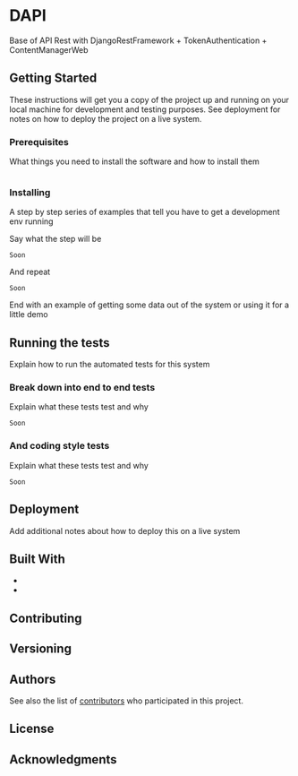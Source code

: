 # DAPI

Base of API Rest with DjangoRestFramework + TokenAuthentication + ContentManagerWeb

## Getting Started

These instructions will get you a copy of the project up and running on your local machine for development and testing purposes. See deployment for notes on how to deploy the project on a live system.

### Prerequisites

What things you need to install the software and how to install them

```

```

### Installing

A step by step series of examples that tell you have to get a development env running

Say what the step will be

```
Soon
```

And repeat

```
Soon
```

End with an example of getting some data out of the system or using it for a little demo

## Running the tests

Explain how to run the automated tests for this system

### Break down into end to end tests

Explain what these tests test and why

```
Soon
```

### And coding style tests

Explain what these tests test and why

```
Soon
```

## Deployment

Add additional notes about how to deploy this on a live system

## Built With

*  
*

## Contributing

 
## Versioning

 
## Authors

 
See also the list of [contributors](https://github.com/your/project/contributors) who participated in this project.

## License

 
## Acknowledgments

 